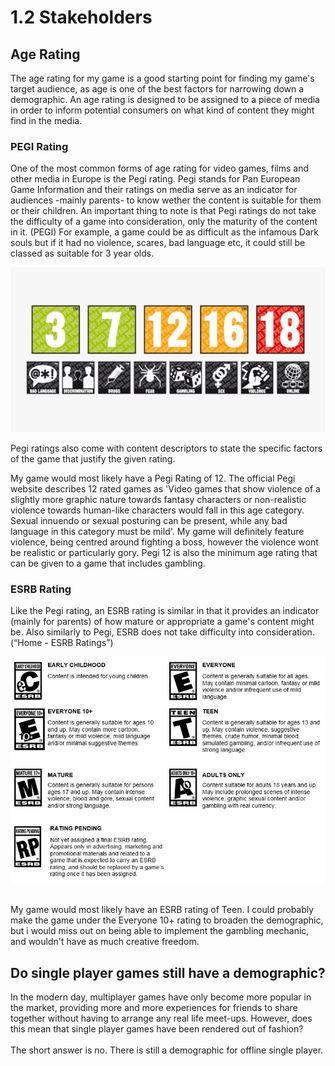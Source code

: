# 1.2 Stakeholders

## Age Rating

The age rating for my game is a good starting point for finding my game's target audience, as age is one of the best factors for narrowing down a demographic. An age rating is designed to be assigned to a piece of media in order to inform potential consumers on what kind of content they might find in the media.



### PEGI Rating

One of the most common forms of age rating for video games, films and other media in Europe is the Pegi rating. Pegi stands for Pan European Game Information and their ratings on media serve as an indicator for audiences -mainly parents- to know wether the content is suitable for them or their children. An important thing to note is that Pegi ratings do not take the difficulty of a game into consideration, only the maturity of the content in it. (PEGI) For example, a game could be as difficult as the infamous Dark souls but if it had no violence, scares, bad language etc, it could still be classed as suitable for 3 year olds.

![All the different Pegi ratings and content descriptors.](<../.gitbook/assets/image (1).png>)

Pegi ratings also come with content descriptors to state the specific factors of the game that justify the given rating.



My game would most likely have a Pegi Rating of 12. The official Pegi website describes 12 rated games as 'Video games that show violence of a slightly more graphic nature towards fantasy characters or non-realistic violence towards human-like characters would fall in this age category. Sexual innuendo or sexual posturing can be present, while any bad language in this category must be mild'. My game will definitely feature violence, being centred around fighting a boss, however the violence wont be realistic or particularly gory. Pegi 12 is also the minimum age rating that can be given to a game that includes gambling.



### ESRB Rating

Like the Pegi rating, an ESRB rating is similar in that it provides an indicator (mainly for parents) of how mature or appropriate a game's content might be. Also similarly to Pegi, ESRB does not take difficulty into consideration.(“Home - ESRB Ratings”)



![Descriptions of each rating.](<../.gitbook/assets/image (4).png>)

&#x20;\
My game would most likely have an ESRB rating of Teen. I could probably make the game under the Everyone 10+ rating to broaden the demographic, but i would miss out on being able to implement the gambling mechanic, and wouldn't have as much creative freedom.



## Do single player games still have a demographic?

In the modern day, multiplayer games have only become more popular in the market, providing more and more experiences for friends to share together without having to arrange any real life meet-ups. However, does this mean that single player games have been rendered out of fashion?\
\
The short answer is no. There is still a demographic for offline single player.&#x20;
